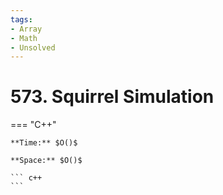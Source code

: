 ```yaml
---
tags:
- Array
- Math
- Unsolved
---
```



# 573. Squirrel Simulation

=== "C++"

    **Time:** $O()$

    **Space:** $O()$

    ``` c++
    ```
